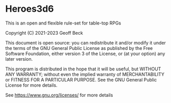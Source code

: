 # Heroes3d6

This is an open and flexible rule-set for table-top RPGs

Copyright (C) 2021-2023  Geoff Beck

This document is open source: you can redistribute it and/or modify
it under the terms of the GNU General Public License as published by
the Free Software Foundation, either version 3 of the License, or
(at your option) any later version.

This program is distributed in the hope that it will be useful,
but WITHOUT ANY WARRANTY; without even the implied warranty of
MERCHANTABILITY or FITNESS FOR A PARTICULAR PURPOSE.  See the
GNU General Public License for more details.

See https://www.gnu.org/licenses/ for more details
